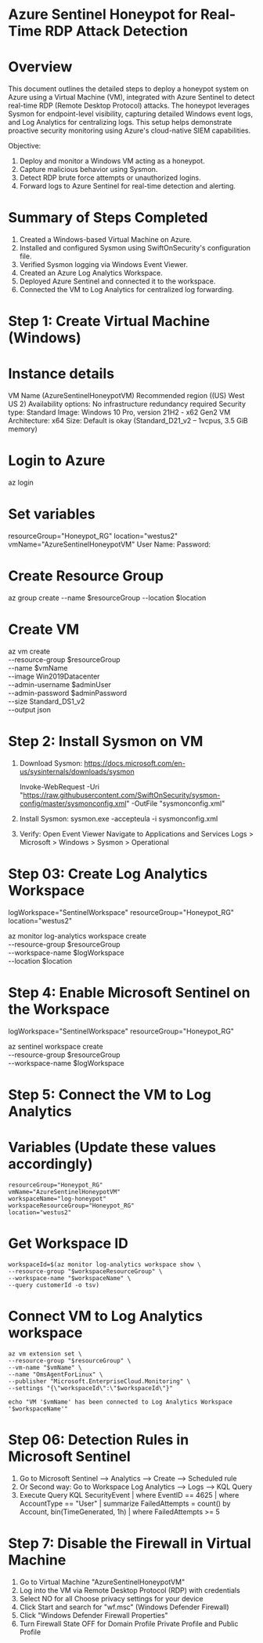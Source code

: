 # Azure Sentinel Honeypot for Real-Time RDP Attack Detection

# Overview
This document outlines the detailed steps to deploy a honeypot system on Azure using a Virtual Machine (VM), integrated with Azure Sentinel to detect real-time RDP (Remote Desktop Protocol) attacks. The honeypot leverages Sysmon for endpoint-level visibility, capturing detailed Windows event logs, and Log Analytics for centralizing logs. This setup helps demonstrate proactive security monitoring using Azure's cloud-native SIEM capabilities.

Objective:

1. Deploy and monitor a Windows VM acting as a honeypot.
2. Capture malicious behavior using Sysmon.
3. Detect RDP brute force attempts or unauthorized logins.
4. Forward logs to Azure Sentinel for real-time detection and alerting.

# Summary of Steps Completed
1. Created a Windows-based Virtual Machine on Azure.
2. Installed and configured Sysmon using SwiftOnSecurity's configuration file.
3. Verified Sysmon logging via Windows Event Viewer.
4. Created an Azure Log Analytics Workspace.
5. Deployed Azure Sentinel and connected it to the workspace.
6. Connected the VM to Log Analytics for centralized log forwarding.



# Step 1: Create Virtual Machine (Windows)

# Instance details
   VM Name (AzureSentinelHoneypotVM)
   Recommended region ((US) West US 2)
   Availability options: No infrastructure redundancy required
   Security type: Standard
   Image: Windows 10 Pro, version 21H2 - x62 Gen2
   VM Architecture: x64
   Size: Default is okay (Standard_D21_v2 – 1vcpus, 3.5 GiB memory)


# Login to Azure
az login

# Set variables
resourceGroup="Honeypot_RG"
location="westus2"
vmName="AzureSentinelHoneypotVM"
User Name:
Password:

# Create Resource Group
az group create --name $resourceGroup --location $location

# Create VM
az vm create \
  --resource-group $resourceGroup \
  --name $vmName \
  --image Win2019Datacenter \
  --admin-username $adminUser \
  --admin-password $adminPassword \
  --size Standard_DS1_v2 \
  --output json

# Step 2: Install Sysmon on VM

1. Download Sysmon:
   https://docs.microsoft.com/en-us/sysinternals/downloads/sysmon

   Invoke-WebRequest -Uri "https://raw.githubusercontent.com/SwiftOnSecurity/sysmon-config/master/sysmonconfig.xml" -OutFile "sysmonconfig.xml"

2. Install Sysmon:
   sysmon.exe -accepteula -i sysmonconfig.xml

3. Verify:
   Open Event Viewer
   Navigate to Applications and Services Logs > Microsoft > Windows > Sysmon > Operational



# Step 03: Create Log Analytics Workspace

  logWorkspace="SentinelWorkspace"
  resourceGroup="Honeypot_RG"
  location="westus2"

  az monitor log-analytics workspace create \
    --resource-group $resourceGroup \
    --workspace-name $logWorkspace \
    --location $location




# Step 4: Enable Microsoft Sentinel on the Workspace

  logWorkspace="SentinelWorkspace"
  resourceGroup="Honeypot_RG"

  az sentinel workspace create \
    --resource-group $resourceGroup \
    --workspace-name $logWorkspace


# Step 5: Connect the VM to Log Analytics


  # Variables (Update these values accordingly)
    resourceGroup="Honeypot_RG"
    vmName="AzureSentinelHoneypotVM"
    workspaceName="log-honeypot"
    workspaceResourceGroup="Honeypot_RG" 
    location="westus2" 

  # Get Workspace ID
    workspaceId=$(az monitor log-analytics workspace show \
    --resource-group "$workspaceResourceGroup" \
    --workspace-name "$workspaceName" \
    --query customerId -o tsv)

  # Connect VM to Log Analytics workspace
    az vm extension set \
    --resource-group "$resourceGroup" \
    --vm-name "$vmName" \
    --name "OmsAgentForLinux" \
    --publisher "Microsoft.EnterpriseCloud.Monitoring" \
    --settings "{\"workspaceId\":\"$workspaceId\"}"

    echo "VM '$vmName' has been connected to Log Analytics Workspace '$workspaceName'"



# Step 06: Detection Rules in Microsoft Sentinel
  
  1. Go to Microsoft Sentinel --> Analytics -->  Create --> Scheduled rule
  2. Or Second way: Go to Workspace Log Analytics --> Logs --> KQL Query
  2. Execute Query KQL
     SecurityEvent
      | where EventID == 4625
      | where AccountType == "User"
      | summarize FailedAttempts = count() by Account, bin(TimeGenerated, 1h)
      | where FailedAttempts >= 5


# Step 7: Disable the Firewall in Virtual Machine
  1. Go to Virtual Machine "AzureSentinelHoneypotVM"
  2. Log into the VM via Remote Desktop Protocol (RDP) with credentials
  3. Select NO for all Choose privacy settings for your device
  4. Click Start and search for "wf.msc" (Windows Defender Firewall)
  5. Click "Windows Defender Firewall Properties"
  6. Turn Firewall State OFF for Domain Profile Private Profile and Public Profile

